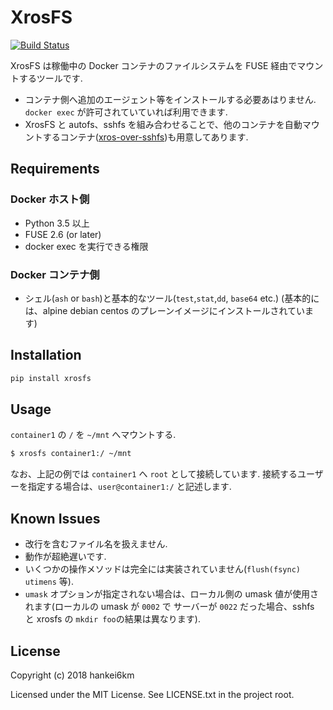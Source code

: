 # XrosFS

[![Build Status](https://travis-ci.org/hankei6km/xrosfs.svg?branch=master)](https://travis-ci.org/hankei6km/xrosfs)

XrosFS は稼働中の Docker コンテナのファイルシステムを FUSE 経由でマウントするツールです.

* コンテナ側へ追加のエージェント等をインストールする必要あはりません. `docker exec` が許可されていていれば利用できます.
* XrosFS と autofs、sshfs を組み合わせることで、他のコンテナを自動マウントするコンテナ([xros-over-sshfs](https://hub.docker.com/r/hankei6km/xros-over-sshfs/))も用意してあります.


## Requirements

### Docker ホスト側
* Python 3.5 以上
* FUSE 2.6 (or later)
* docker exec を実行できる権限

### Docker コンテナ側
* シェル(`ash` or `bash`)と基本的なツール(`test`,`stat`,`dd`, `base64` etc.)
(基本的には、alpine debian centos のプレーンイメージにインストールされています)


## Installation

```bash
pip install xrosfs
```

## Usage

`container1` の `/` を `~/mnt` へマウントする.

```bash
$ xrosfs container1:/ ~/mnt
```
なお、上記の例では `container1` へ `root` として接続しています.
接続するユーザーを指定する場合は、`user@container1:/` と記述します.


## Known Issues

* 改行を含むファイル名を扱えません.
* 動作が超絶遅いです.
* いくつかの操作メソッドは完全には実装されていません(`flush(fsync)` `utimens` 等).
* `umask` オプションが指定されない場合は、ローカル側の umask 値が使用されます(ローカルの umask が `0002` で サーバーが `0022` だった場合、sshfs と xrosfs の `mkdir foo`の結果は異なります).


## License

Copyright (c) 2018 hankei6km

Licensed under the MIT License. See LICENSE.txt in the project root.
